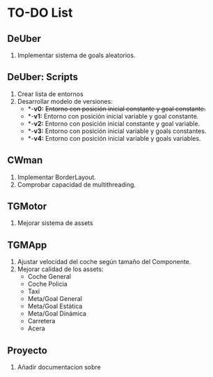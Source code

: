 # TO-DO List


## DeUber

1. Implementar sistema de goals aleatorios.

## DeUber: Scripts

1. Crear lista de entornos
1. Desarrollar modelo de versiones:
    * *-**v0:** ~~Entorno con posición inicial constante y goal constante.~~
    * *-**v1:** Entorno con posición inicial variable y goal constante.
    * *-**v2:** Entorno con posición inicial constante y goal variable.
    * *-**v3:** Entorno con posición inicial variable y goals constantes.
    * *-**v4:** Entorno con posición inicial variable y goals variables.

## CWman

1. Implementar BorderLayout.
2. Comprobar capacidad de multithreading.
## TGMotor

1. Mejorar sistema de assets

## TGMApp

1. Ajustar velocidad del coche según tamaño del Componente.
2. Mejorar calidad de los assets:
    * Coche General
    * Coche Policia
    * Taxi
    * Meta/Goal General
    * Meta/Goal Estática
    * Meta/Goal Dinámica
    * Carretera
    * Acera

## Proyecto

1. Añadir documentacion sobre